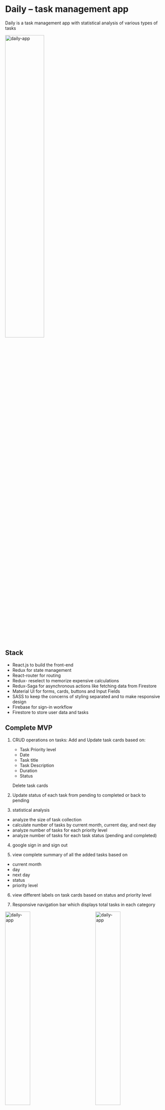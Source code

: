 
# Daily – task management app

Daily is a task management app with statistical analysis of various types of tasks

<img src="https://user-images.githubusercontent.com/68109485/143693593-31f9395f-23c9-4d45-b2ac-45ee857a4802.jpg" alt="daily-app" border="0" width="50%">


## Stack

- React.js to build the front-end
- Redux for state management 
- React-router for routing 
- Redux- reselect to memorize expensive calculations 
- Redux-Saga for asynchronous actions like fetching data from Firestore
- Material UI for forms, cards, buttons and Input Fields 
- SASS to keep the concerns of styling separated and to make responsive design
- Firebase for sign-in workflow 
- Firestore to store user data and tasks




## Complete MVP
1.	CRUD operations on tasks:
    Add and Update task cards based on:
    - Task Priority level
    - Date
    - Task title
    - Task Description 
    - Duration
    - Status 

    Delete task cards

2.	Update status of each task from pending to completed or back to pending 

3.	statistical analysis
- analyze the size of task collection 
- calculate number of tasks by current month, current day, and next day
- analyze number of tasks for each priority level 
- analyze number of tasks for each task status (pending and completed)

4.	google sign in and sign out

5.	view complete summary of all the added tasks based on
- current month
- day
- next day
- status
- priority level

6.	view different labels on task cards based on status and priority level

7.	Responsive navigation bar which displays total tasks in each category 
 
 

<img src="https://user-images.githubusercontent.com/68109485/143693638-5de11992-6592-4b83-a596-ab9a6eb13863.jpg" alt="daily-app" border="0" width="40%" style="float: left; margin-right: 10px; display: inline-block;">
<img src="https://user-images.githubusercontent.com/68109485/143693625-bbcefa20-d1a9-459b-9359-64eea972f2ab.jpg" alt="daily-app" border="0" width="40%" style="float: right; margin-right: 10px; display: inline-block;">
<img src="https://user-images.githubusercontent.com/68109485/143693652-7dfb9937-6e4a-44b8-a2c8-610b9b660bcd.jpg" alt="daily-app" border="0" width="50%">
<img src="https://user-images.githubusercontent.com/68109485/143693665-6a58b0de-ce54-4ea2-b147-6237c3687c2d.jpg" alt="daily-app" border="0" width="50%">
<img src="https://user-images.githubusercontent.com/68109485/143693677-59f1519f-2af3-4973-90b6-9722966f5d63.jpg" alt="daily-app" border="0" width="50%">
<img src="https://user-images.githubusercontent.com/68109485/143693687-e1d86af8-251f-44d0-8ed5-6e872e2c5907.jpg" alt="daily-app" border="0" width="50%">
